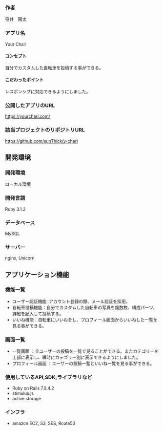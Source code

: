 
### 作者
笹井　陽太
### アプリ名
Your Chair

#### コンセプト
自分でカスタムした自転車を投稿する事ができる。

#### こだわったポイント
レスポンシブに対応できるようにしました。

### 公開したアプリのURL
https://yourchari.com/

### 該当プロジェクトのリポジトリURL
https://github.com/sunThick/y-chari

## 開発環境
### 開発環境
ローカル環境

### 開発言語
Ruby 3.1.2

### データベース
MySQL

### サーバー
nginx, Unicorn

## アプリケーション機能

### 機能一覧
- ユーザー認証機能: アカウント登録の際、メール認証を採用。
- 自転車投稿機能：自分でカスタムした自転車の写真を複数枚、構成パーツ、詳細を記入して投稿する。
- いいね機能：自転車にいいねをし、プロフィール画面からいいねした一覧を見る事ができる。

### 画面一覧
- 一覧画面 ：全ユーザーの投稿を一覧で見ることができる。またカテゴリーを上部に表示し、瞬時にカテゴリー別に表示できるようにしました。
- プロフィール画面 ：ユーザーの投稿一覧といいね一覧を見る事ができる。

### 使用しているAPI,SDK,ライブラリなど
- Ruby on Rails 7.0.4.2
- stimulus.js
- active storage

### インフラ
- amazon EC2, S3, SES, Route53

